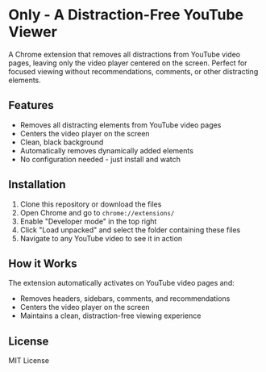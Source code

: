 # Only - A Distraction-Free YouTube Viewer

A Chrome extension that removes all distractions from YouTube video pages, leaving only the video player centered on the screen. Perfect for focused viewing without recommendations, comments, or other distracting elements.

## Features

- Removes all distracting elements from YouTube video pages
- Centers the video player on the screen
- Clean, black background
- Automatically removes dynamically added elements
- No configuration needed - just install and watch

## Installation

1. Clone this repository or download the files
2. Open Chrome and go to `chrome://extensions/`
3. Enable "Developer mode" in the top right
4. Click "Load unpacked" and select the folder containing these files
5. Navigate to any YouTube video to see it in action

## How it Works

The extension automatically activates on YouTube video pages and:
- Removes headers, sidebars, comments, and recommendations
- Centers the video player on the screen
- Maintains a clean, distraction-free viewing experience

## License

MIT License 